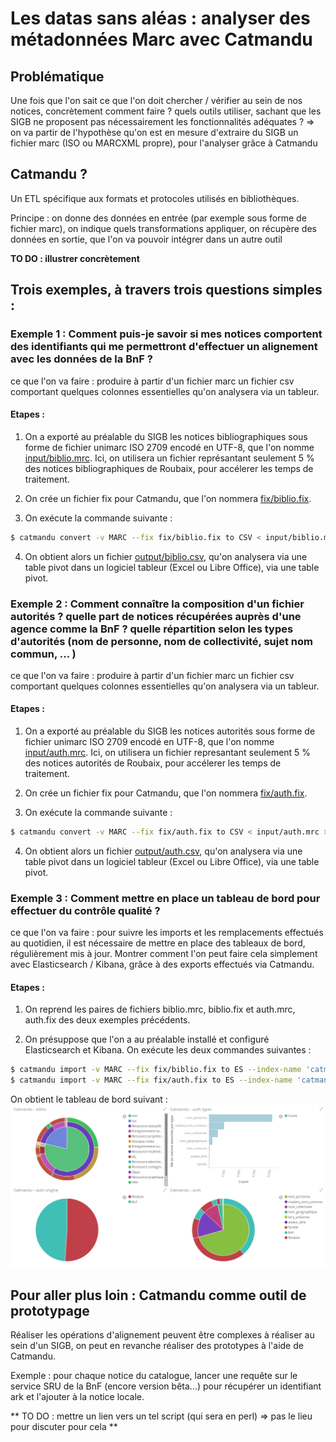 # Les datas sans aléas : analyser des métadonnées Marc avec Catmandu

## Problématique
Une fois que l'on sait ce que l'on doit chercher / vérifier au sein de nos notices, concrètement comment faire ? quels outils utiliser, sachant que les SIGB ne proposent pas nécessairement les fonctionnalités adéquates ?
=> on va partir de l'hypothèse qu'on est en mesure d'extraire du SIGB un fichier marc (ISO ou MARCXML propre), pour l'analyser grâce à Catmandu

## Catmandu ?
Un ETL spécifique aux formats et protocoles utilisés en bibliothèques.

Principe : on donne des données en entrée (par exemple sous forme de fichier marc), on indique quels transformations appliquer, on récupère des données en sortie, que l'on va pouvoir intégrer dans un autre outil

**TO DO : illustrer concrètement**


## Trois exemples, à travers trois questions simples :
### Exemple 1 : Comment puis-je savoir si mes notices comportent des identifiants qui me permettront d'effectuer un alignement avec les données de la BnF ?
ce que l'on va faire : produire à partir d'un fichier marc un fichier csv comportant quelques colonnes essentielles qu'on analysera via un tableur.

#### Etapes :
1. On a exporté au préalable du SIGB les notices bibliographiques sous forme de fichier unimarc ISO 2709 encodé en UTF-8, que l'on nomme [input/biblio.mrc](https://github.com/medrbx/dsa/blob/master/input/biblio.mrc).
Ici, on utilisera un fichier représantant seulement 5 % des notices bibliographiques de Roubaix, pour accélerer les temps de traitement.

2. On crée un fichier fix pour Catmandu, que l'on nommera [fix/biblio.fix](https://github.com/medrbx/dsa/blob/master/fix/biblio.fix).

3. On exécute la commande suivante :
```bash
$ catmandu convert -v MARC --fix fix/biblio.fix to CSV < input/biblio.mrc > output/biblio.csv
```

4. On obtient alors un fichier [output/biblio.csv](https://github.com/medrbx/dsa/blob/master/output/biblio.csv), qu'on analysera via une table pivot dans un logiciel tableur (Excel ou Libre Office), via une table pivot.


### Exemple 2 : Comment connaître la composition d'un fichier autorités ? quelle part de notices récupérées auprès d'une agence comme la BnF ? quelle répartition selon les types d'autorités (nom de personne, nom de collectivité, sujet nom commun, ... )
ce que l'on va faire : produire à partir d'un fichier marc un fichier csv comportant quelques colonnes essentielles qu'on analysera via un tableur.

#### Etapes :
1. On a exporté au préalable du SIGB les notices autorités sous forme de fichier unimarc ISO 2709 encodé en UTF-8, que l'on nomme [input/auth.mrc](https://github.com/medrbx/dsa/blob/master/input/auth.mrc). Ici, on utilisera un fichier represantant seulement 5 % des notices autorités de Roubaix, pour accélerer les temps de traitement.


2. On crée un fichier fix pour Catmandu, que l'on nommera [fix/auth.fix](https://github.com/medrbx/dsa/blob/master/fix/auth.fix).

3. On exécute la commande suivante :
```bash
$ catmandu convert -v MARC --fix fix/auth.fix to CSV < input/auth.mrc > output/auth.csv
```

4. On obtient alors un fichier [output/auth.csv](https://github.com/medrbx/dsa/blob/master/output/auth.csv), qu'on analysera via une table pivot dans un logiciel tableur (Excel ou Libre Office), via une table pivot.


### Exemple 3 : Comment mettre en place un tableau de bord pour effectuer du contrôle qualité ?
ce que l'on va faire : pour suivre les imports et les remplacements effectués au quotidien, il est nécessaire de mettre en place des tableaux de bord, régulièrement mis à jour.
Montrer comment l'on peut faire cela simplement avec Elasticsearch / Kibana, grâce à des exports effectués via Catmandu.

#### Etapes :
1. On reprend les paires de fichiers biblio.mrc, biblio.fix et auth.mrc, auth.fix des deux exemples précédents.

2. On présuppose que l'on a au préalable installé et configuré Elasticsearch et Kibana.
On exécute les deux commandes suivantes :
```bash
$ catmandu import -v MARC --fix fix/biblio.fix to ES --index-name 'catmandu_ex' --bag 'biblio' < input/biblio.mrc
$ catmandu import -v MARC --fix fix/auth.fix to ES --index-name 'catmandu_ex' --bag 'auth' < input/auth.mrc
```
On obtient le tableau de bord suivant :
![Tableau de bord](https://github.com/medrbx/dsa/blob/master/doc/tableau_bord.png)

## Pour aller plus loin : Catmandu comme outil de prototypage
Réaliser les opérations d'alignement peuvent être complexes à réaliser au sein d'un SIGB, on peut en revanche réaliser des prototypes à l'aide de Catmandu.

Exemple : pour chaque notice du catalogue, lancer une requête sur le service SRU de la BnF (encore version bêta...) pour récupérer un identifiant ark et l'ajouter à la notice locale.

** TO DO : mettre un lien vers un tel script (qui sera en perl) => pas le lieu pour discuter pour cela **
